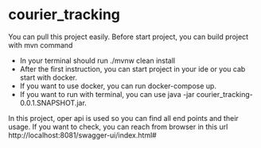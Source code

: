 # courier_tracking

You can pull this project easily. Before start project, you can build project with mvn command
- In your terminal should run ./mvnw clean install 
- After the first instruction, you can start project in your ide or you cab start with docker.
- If you want to use docker, you can run docker-compose up.
- If you want to run with terminal, you can use java -jar courier_tracking-0.0.1.SNAPSHOT.jar.

In this project, oper api is used so you can find all end points and their usage. If you want to check, you can reach from browser in this url
http://localhost:8081/swagger-ui/index.html#
